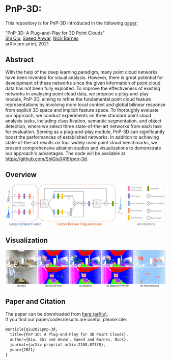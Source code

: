 # PnP-3D: 
This repository is for PnP-3D introduced in the following [paper](https://arxiv.org/abs/2108.07378):
 
"PnP-3D: A Plug-and-Play for 3D Point Clouds"  
[Shi Qiu](https://shiqiu0419.github.io/), [Saeed Anwar](https://saeed-anwar.github.io/), [Nick Barnes](http://users.cecs.anu.edu.au/~nmb/)  
arXiv pre-print, 2021

## Abstract
With the help of the deep learning paradigm, many point cloud networks have been invented for visual analysis. However, there is great potential for development of these networks since the given information of point cloud data has not been fully exploited. To improve the effectiveness of existing networks in analyzing point cloud data, we propose a plug-and-play module, PnP-3D, aiming to refine the fundamental point cloud feature representations by involving more local context and global bilinear response from explicit 3D space and implicit feature space. To thoroughly evaluate our approach, we conduct experiments on three standard point cloud analysis tasks, including classification, semantic segmentation, and object detection, where we select three state-of-the-art networks from each task for evaluation. Serving as a plug-and-play module, PnP-3D can significantly boost the performances of established networks. In addition to achieving state-of-the-art results on four widely used point cloud benchmarks, we present comprehensive ablation studies and visualizations to demonstrate our approach's advantages. The code will be available at https://github.com/ShiQiu0419/pnp-3d.

## Overview
<p align="center">
  <img width="1200" src="https://github.com/ShiQiu0419/pnp-3d/blob/main/feature_refine.pdf">
</p> 

## Visualization
<p align="center">
  <img width="1200" src="https://github.com/ShiQiu0419/pnp-3d/blob/main/vis1.pdf">
</p> 

## Paper and Citation
The paper can be downloaded from [here (arXiv)](https://arxiv.org/abs/2108.07378).  
If you find our paper/codes/results are useful, please cite:

    @article{qiu2021pnp-3d,
      title={PnP-3D: A Plug-and-Play for 3D Point Clouds},
      author={Qiu, Shi and Anwar, Saeed and Barnes, Nick},
      journal={arXiv preprint arXiv:2108.07378},
      year={2021}
    }

